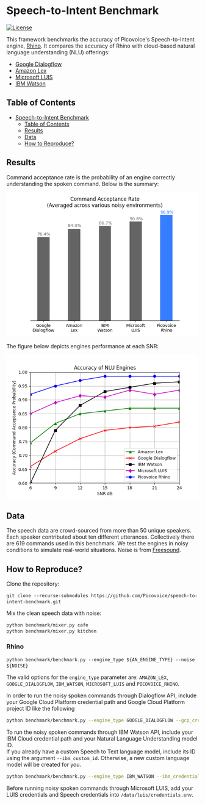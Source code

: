 # Speech-to-Intent Benchmark

[![License](https://img.shields.io/badge/License-Apache%202.0-blue.svg)](https://github.com/Picovoice/speech-to-intent-benchmark/blob/master/LICENSE)

This framework benchmarks the accuracy of Picovoice's Speech-to-Intent engine, [Rhino](https://github.com/Picovoice/rhino).
It compares the accuracy of Rhino with cloud-based natural language understanding (NLU) offerings:

- [Google Dialogflow](https://dialogflow.com/)
- [Amazon Lex](https://aws.amazon.com/lex/)
- [Microsoft LUIS](https://www.luis.ai/)
- [IBM Watson](https://www.ibm.com/watson)

## Table of Contents

- [Speech-to-Intent Benchmark](#speech-to-intent-benchmark)
  - [Table of Contents](#table-of-contents)
  - [Results](#results)
  - [Data](#data)
  - [How to Reproduce?](#how-to-reproduce)

## Results

Command acceptance rate is the probability of an engine correctly understanding the spoken command. Below is the summary:

![](data/misc/result-summary.png)

The figure below depicts engines performance at each SNR:

![](data/misc/result.png)

## Data

The speech data are crowd-sourced from more than 50 unique speakers. Each speaker contributed about ten different utterances.
Collectively there are 619 commands used in this benchmark. We test the engines in noisy conditions to simulate real-world situations. Noise is from [Freesound](https://freesound.org/).

## How to Reproduce?

Clone the repository:

```console
git clone --recurse-submodules https://github.com/Picovoice/speech-to-intent-benchmark.git
```

Mix the clean speech data with noise:

```console
python benchmark/mixer.py cafe
python benchmark/mixer.py kitchen
```

### Rhino

```console
python benchmark/benchmark.py --engine_type ${AN_ENGINE_TYPE} --noise ${NOISE}
```

The valid options for the `engine_type` parameter are: `AMAZON_LEX`, `GOOGLE_DIALOGFLOW`, `IBM_WATSON`, `MICROSOFT_LUIS` and `PICOVOICE_RHINO`.

In order to run the noisy spoken commands through Dialogflow API, include your Google Cloud Platform credential path and Google Cloud Platform project ID like the following
```bash
python benchmark/benchmark.py --engine_type GOOGLE_DIALOGFLOW --gcp_credential_path ${GOOGLE_CLOUD_PLATFORM_CREDENTIAL_PATH} --gcp_project_id ${GOOGLE_CLOUD_PLATFORM_PROJECT_ID} --noise ${NOISE}
```

To run the noisy spoken commands through IBM Watson API, include your IBM Cloud credential path and your Natural Language Understanding model ID.  
If you already have a custom Speech to Text language model, include its ID using the argument `--ibm_custom_id`. Otherwise, a new custom language model
will be created for you.
```bash
python benchmark/benchmark.py --engine_type IBM_WATSON --ibm_credential_path ${IBM_CREDENTIAL_PATH} --ibm_model_id ${IBM_MODEL_ID} --noise ${NOISE}
```

Before running noisy spoken commands through Microsoft LUIS, add your LUIS credentials and Speech credentials into `/data/luis/credentials.env`.

